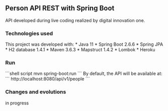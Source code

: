 <h2>Person API REST with Spring Boot</h2>

API developed during live coding realized by digital innovation one.

<h3>Technologies used</h3>
This project was developed with:
* Java 11
* Spring Boot 2.6.6
* Spring JPA
* H2 database 1.4.1
* Maven 3.6.3
* Mapstruct 1.4.2
* Lombok
* Heroku

<h3>Run</h3>
```shell script
mvn spring-boot:run 
```
By default, the API will be available at:
```
http://localhost:8080/api/v1/people
```
<h3>Changes and evolutions</h3>
in progress

